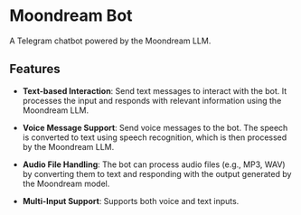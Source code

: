 # Moondream Bot

A Telegram chatbot powered by the Moondream LLM.

## Features

- **Text-based Interaction**: Send text messages to interact with the bot. It processes the input and responds with relevant information using the Moondream LLM.

- **Voice Message Support**: Send voice messages to the bot. The speech is converted to text using speech recognition, which is then processed by the Moondream LLM.

- **Audio File Handling**: The bot can process audio files (e.g., MP3, WAV) by converting them to text and responding with the output generated by the Moondream model.

- **Multi-Input Support**: Supports both voice and text inputs.
